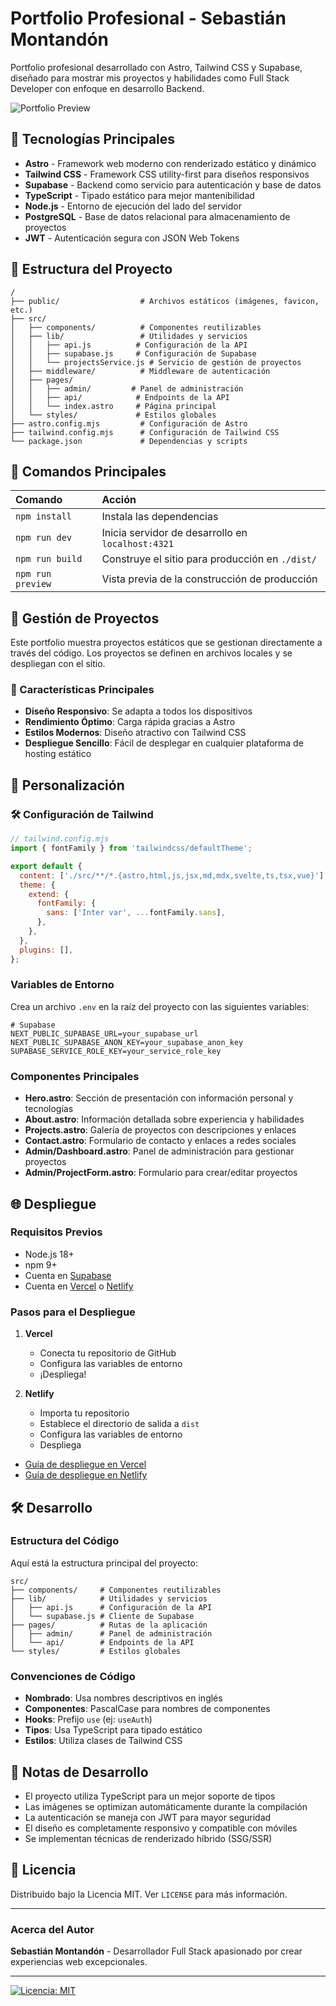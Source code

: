 # Portfolio Profesional - Sebastián Montandón

Portfolio profesional desarrollado con Astro, Tailwind CSS y Supabase, diseñado para mostrar mis proyectos y habilidades como Full Stack Developer con enfoque en desarrollo Backend.

![Portfolio Preview](https://i.postimg.cc/wM7qgH64/image.png)

## 🚀 Tecnologías Principales

- **Astro** - Framework web moderno con renderizado estático y dinámico
- **Tailwind CSS** - Framework CSS utility-first para diseños responsivos
- **Supabase** - Backend como servicio para autenticación y base de datos
- **TypeScript** - Tipado estático para mejor mantenibilidad
- **Node.js** - Entorno de ejecución del lado del servidor
- **PostgreSQL** - Base de datos relacional para almacenamiento de proyectos
- **JWT** - Autenticación segura con JSON Web Tokens

## 📁 Estructura del Proyecto

```text
/
├── public/                  # Archivos estáticos (imágenes, favicon, etc.)
├── src/
│   ├── components/          # Componentes reutilizables
│   ├── lib/                 # Utilidades y servicios
│   │   ├── api.js          # Configuración de la API
│   │   ├── supabase.js     # Configuración de Supabase
│   │   └── projectsService.js # Servicio de gestión de proyectos
│   ├── middleware/          # Middleware de autenticación
│   ├── pages/
│   │   ├── admin/         # Panel de administración
│   │   ├── api/            # Endpoints de la API
│   │   └── index.astro     # Página principal
│   └── styles/             # Estilos globales
├── astro.config.mjs         # Configuración de Astro
├── tailwind.config.mjs      # Configuración de Tailwind CSS
└── package.json             # Dependencias y scripts
```

## 🧞 Comandos Principales

| Comando                  | Acción                                            |
| :----------------------- | :------------------------------------------------ |
| `npm install`            | Instala las dependencias                          |
| `npm run dev`            | Inicia servidor de desarrollo en `localhost:4321` |
| `npm run build`          | Construye el sitio para producción en `./dist/`   |
| `npm run preview`        | Vista previa de la construcción de producción     |

## 🔄 Gestión de Proyectos

Este portfolio muestra proyectos estáticos que se gestionan directamente a través del código. Los proyectos se definen en archivos locales y se despliegan con el sitio.

### 🎯 Características Principales

- **Diseño Responsivo**: Se adapta a todos los dispositivos
- **Rendimiento Óptimo**: Carga rápida gracias a Astro
- **Estilos Modernos**: Diseño atractivo con Tailwind CSS
- **Despliegue Sencillo**: Fácil de desplegar en cualquier plataforma de hosting estático

## 🎨 Personalización

### 🛠️ Configuración de Tailwind

```javascript
// tailwind.config.mjs
import { fontFamily } from 'tailwindcss/defaultTheme';

export default {
  content: ['./src/**/*.{astro,html,js,jsx,md,mdx,svelte,ts,tsx,vue}'],
  theme: {
    extend: {
      fontFamily: {
        sans: ['Inter var', ...fontFamily.sans],
      },
    },
  },
  plugins: [],
};
```

### Variables de Entorno

Crea un archivo `.env` en la raíz del proyecto con las siguientes variables:

```env
# Supabase
NEXT_PUBLIC_SUPABASE_URL=your_supabase_url
NEXT_PUBLIC_SUPABASE_ANON_KEY=your_supabase_anon_key
SUPABASE_SERVICE_ROLE_KEY=your_service_role_key
```

### Componentes Principales

- **Hero.astro**: Sección de presentación con información personal y tecnologías
- **About.astro**: Información detallada sobre experiencia y habilidades
- **Projects.astro**: Galería de proyectos con descripciones y enlaces
- **Contact.astro**: Formulario de contacto y enlaces a redes sociales
- **Admin/Dashboard.astro**: Panel de administración para gestionar proyectos
- **Admin/ProjectForm.astro**: Formulario para crear/editar proyectos

## 🌐 Despliegue

### Requisitos Previos

- Node.js 18+
- npm 9+
- Cuenta en [Supabase](https://supabase.com/)
- Cuenta en [Vercel](https://vercel.com/) o [Netlify](https://www.netlify.com/)

### Pasos para el Despliegue

1. **Vercel**
   - Conecta tu repositorio de GitHub
   - Configura las variables de entorno
   - ¡Despliega!

2. **Netlify**
   - Importa tu repositorio
   - Establece el directorio de salida a `dist`
   - Configura las variables de entorno
   - Despliega

- [Guía de despliegue en Vercel](https://vercel.com/docs)
- [Guía de despliegue en Netlify](https://docs.netlify.com/)

## 🛠️ Desarrollo

### Estructura del Código

Aquí está la estructura principal del proyecto:

```text
src/
├── components/     # Componentes reutilizables
├── lib/            # Utilidades y servicios
│   ├── api.js      # Configuración de la API
│   └── supabase.js # Cliente de Supabase
├── pages/          # Rutas de la aplicación
│   ├── admin/      # Panel de administración
│   └── api/        # Endpoints de la API
└── styles/         # Estilos globales
```

### Convenciones de Código

- **Nombrado**: Usa nombres descriptivos en inglés
- **Componentes**: PascalCase para nombres de componentes
- **Hooks**: Prefijo `use` (ej: `useAuth`)
- **Tipos**: Usa TypeScript para tipado estático
- **Estilos**: Utiliza clases de Tailwind CSS

## 📝 Notas de Desarrollo

- El proyecto utiliza TypeScript para un mejor soporte de tipos
- Las imágenes se optimizan automáticamente durante la compilación
- La autenticación se maneja con JWT para mayor seguridad
- El diseño es completamente responsivo y compatible con móviles
- Se implementan técnicas de renderizado híbrido (SSG/SSR)

## 📄 Licencia

Distribuido bajo la Licencia MIT. Ver `LICENSE` para más información.

---

### Acerca del Autor

**Sebastián Montandón** - Desarrollador Full Stack apasionado por crear experiencias web excepcionales.

---

[![Licencia: MIT](https://img.shields.io/badge/License-MIT-yellow.svg)](https://opensource.org/licenses/MIT)
